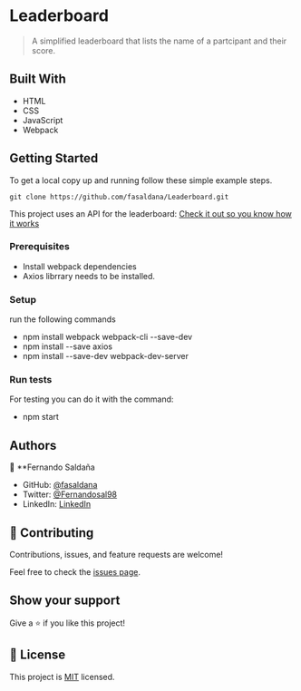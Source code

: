 # Leaderboard

> A simplified leaderboard that lists the name of a partcipant and their score.

## Built With

- HTML
- CSS
- JavaScript
- Webpack

## Getting Started

To get a local copy up and running follow these simple example steps.

`git clone https://github.com/fasaldana/Leaderboard.git`

This project uses an API for the leaderboard: [Check it out so you know how it works](https://www.notion.so/Leaderboard-API-service-24c0c3c116974ac49488d4eb0267ade3)

### Prerequisites

- Install webpack dependencies
- Axios librrary needs to be installed.

### Setup

run the following commands

- npm install webpack webpack-cli --save-dev
- npm install --save axios
- npm install --save-dev webpack-dev-server

### Run tests

For testing you can do it with the command:

- npm start

## Authors

👤 \*\*Fernando Saldaña

- GitHub: [@fasaldana](https://github.com/fasaldana)
- Twitter: [@Fernandosal98](https://twitter.com/Fernandosal98)
- LinkedIn: [LinkedIn](https://www.linkedin.com/in/fernando-saldana-8bbb89228/)

## 🤝 Contributing

Contributions, issues, and feature requests are welcome!

Feel free to check the [issues page](https://github.com/fasaldana/Leaderboard/issues).

## Show your support

Give a ⭐️ if you like this project!

## 📝 License

This project is [MIT](./MIT.md) licensed.
